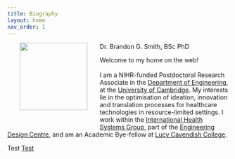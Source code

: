 ```yaml
---
title: Biography
layout: home
nav_order: 1
---
```


<img src="https://absi.link/prof.jpeg" style="float:left; height:11em; margin:2em; margin-top:0em; margin-bottom:2.5em"> Dr. Brandon G. Smith, BSc PhD

<span style="text-overflow: auto;">Welcome to my home on the web!<br><br>
I am a NIHR-funded Postdoctoral Research Associate in the [Department of Engineering](https://eng.cam.ac.uk), at the [University of Cambridge](https://cam.ac.uk). My interests lie in the optimisation of ideation, innovation and translation processes for healthcare technologies in resource-limited settings. I work within the [International Health Systems Group](https://ihsg.cam), part of the [Engineering Design Centre](https://www-edc.eng.cam.ac.uk/), and am an Academic Bye-fellow at [Lucy Cavendish College](https://lucy.cam.ac.uk).</span>

<p>Test <a href="google.com">Test</a></p>
